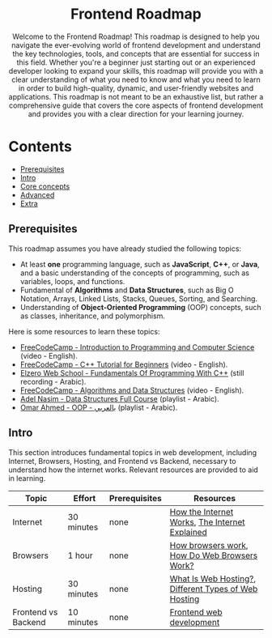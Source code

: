 <h1 align="center"><b>Frontend Roadmap</b></h1>
<p align="center">
    Welcome to the Frontend Roadmap! This roadmap is designed to help you navigate the ever-evolving world of frontend development and understand the key technologies, tools, and concepts that are essential for success in this field. Whether you're a beginner just starting out or an experienced developer looking to expand your skills, this roadmap will provide you with a clear understanding of what you need to know and what you need to learn in order to build high-quality, dynamic, and user-friendly websites and applications. This roadmap is not meant to be an exhaustive list, but rather a comprehensive guide that covers the core aspects of frontend development and provides you with a clear direction for your learning journey.
</p>

<h1><b>Contents</b></h1>

* <a href="#prerequisites">Prerequisites</a>
* <a href="#introduction">Intro</a>
* <a href="#">Core concepts</a>
* <a href="#">Advanced</a>
* <a href="#">Extra</a>

<h2 id="prerequisites"><b>Prerequisites</b></h2>
This roadmap assumes you have already studied the following topics:

* At least **one** programming language, such as **JavaScript**, **C++**, or **Java**, and a basic understanding of the concepts of programming, such as variables, loops, and functions.
* Fundamental of **Algorithms** and **Data Structures**, such as Big O Notation, Arrays, Linked Lists, Stacks, Queues, Sorting, and Searching.
* Understanding of **Object-Oriented Programming** (OOP) concepts, such as classes, inheritance, and polymorphism.

Here is some resources to learn these topics:

* [FreeCodeCamp - Introduction to Programming and Computer Science](https://youtu.be/zOjov-2OZ0E) (video - English).
* [FreeCodeCamp - C++ Tutorial for Beginners](https://youtu.be/vLnPwxZdW4Y) (video - English).
* [Elzero Web School - Fundamentals Of Programming With C++](https://youtube.com/playlist?list=PLDoPjvoNmBAwy-rS6WKudwVeb_x63EzgS) (still recording - Arabic).
* [FreeCodeCamp - Algorithms and Data Structures](https://youtu.be/8hly31xKli0) (video - English).
* [Adel Nasim - Data Structures Full Course](https://youtube.com/playlist?list=PLCInYL3l2AajqOUW_2SwjWeMwf4vL4RSp) (playlist - Arabic).
* [Omar Ahmed - OOP - بالعربي](https://youtube.com/playlist?list=PLwWuxCLlF_ue7GPvoG_Ko1x43tZw5cz9v) (playlist - Arabic).


<h2 id="introduction"><b>Intro</b></h2>

This section introduces fundamental topics in web development, including Internet, Browsers, Hosting, and Frontend vs Backend, necessary to understand how the internet works. Relevant resources are provided to aid in learning.

| Topic | Effort | Prerequisites | Resources |
| ----- | ------ | ------------- | --------- |
| Internet | 30 minutes | none | [How the Internet Works](https://youtu.be/e4S8zfLdLgQ), [The Internet Explained](https://www.vox.com/2014/6/16/18076282/the-internet) |
| Browsers | 1 hour | none | [How browsers work](https://web.dev/howbrowserswork/), [How Do Web Browsers Work?](https://youtu.be/WjDrMKZWCt0) |
| Hosting | 30 minutes | none | [What Is Web Hosting?](https://youtu.be/htbY9-yggB0), [Different Types of Web Hosting](https://youtu.be/AXVZYzw8geg) |
| Frontend vs Backend | 10 minutes | none | [Frontend web development](https://youtu.be/WG5ikvJ2TKA) |